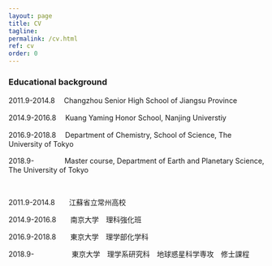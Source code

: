 ```yaml
---
layout: page
title: CV
tagline: 
permalink: /cv.html
ref: cv
order: 0
---
```


### Educational background

2011.9-2014.8　 Changzhou Senior High School of Jiangsu Province

2014.9-2016.8　 Kuang Yaming Honor School, Nanjing Universtiy

2016.9-2018.8　 Department of Chemistry, School of Science, The University of Tokyo

2018.9-　　　　 Master course, Department of Earth and Planetary Science, The University of Tokyo
  
<br />

2011.9-2014.8　　江蘇省立常州高校

2014.9-2016.8　　南京大学　理科強化班

2016.9-2018.8　　東京大学　理学部化学科

2018.9-　　　　 　東京大学　理学系研究科　地球惑星科学専攻　修士課程

